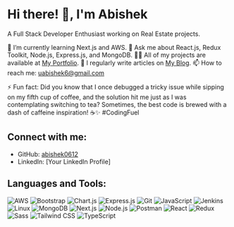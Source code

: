 # Hi there! 👋, I'm Abishek
A Full Stack Developer Enthusiast working on Real Estate projects.

🌱 I’m currently learning Next.js and AWS.
💬 Ask me about React.js, Redux Toolkit, Node.js, Express.js, and MongoDB.
👨‍💻 All of my projects are available at [My Portfolio](https://portfoliios.netlify.app/).
📝 I regularly write articles on [My Blog](https://blog-i.netlify.app/).
📫 How to reach me: [uabishek6@gmail.com](mailto:uabishek6@gmail.com)

⚡ Fun fact: Did you know that I once debugged a tricky issue while sipping on my fifth cup of coffee, and the solution hit me just as I was contemplating switching to tea? Sometimes, the best code is brewed with a dash of caffeine inspiration! ☕✨ #CodingFuel

## Connect with me:
- GitHub: [abishek0612](https://github.com/abishek0612)
- LinkedIn: [Your LinkedIn Profile]

## Languages and Tools:
![AWS](https://img.shields.io/badge/-AWS-232F3E?style=flat&logo=Amazon-AWS&logoColor=white)
![Bootstrap](https://img.shields.io/badge/-Bootstrap-7952B3?style=flat&logo=Bootstrap&logoColor=white)
![Chart.js](https://img.shields.io/badge/-Chart.js-FF6384?style=flat)
![Express.js](https://img.shields.io/badge/-Express.js-000000?style=flat&logo=Express&logoColor=white)
![Git](https://img.shields.io/badge/-Git-F05032?style=flat&logo=Git&logoColor=white)
![JavaScript](https://img.shields.io/badge/-JavaScript-F7DF1E?style=flat&logo=JavaScript&logoColor=black)
![Jenkins](https://img.shields.io/badge/-Jenkins-D24939?style=flat&logo=Jenkins&logoColor=white)
![Linux](https://img.shields.io/badge/-Linux-FCC624?style=flat&logo=Linux&logoColor=black)
![MongoDB](https://img.shields.io/badge/-MongoDB-47A248?style=flat&logo=MongoDB&logoColor=white)
![Next.js](https://img.shields.io/badge/-Next.js-000000?style=flat&logo=Next.js&logoColor=white)
![Node.js](https://img.shields.io/badge/-Node.js-339933?style=flat&logo=Node.js&logoColor=white)
![Postman](https://img.shields.io/badge/-Postman-FF6C37?style=flat&logo=Postman&logoColor=white)
![React](https://img.shields.io/badge/-React-61DAFB?style=flat&logo=React&logoColor=white)
![Redux](https://img.shields.io/badge/-Redux-764ABC?style=flat&logo=Redux&logoColor=white)
![Sass](https://img.shields.io/badge/-Sass-CC6699?style=flat&logo=Sass&logoColor=white)
![Tailwind CSS](https://img.shields.io/badge/-Tailwind_CSS-38B2AC?style=flat&logo=Tailwind-CSS&logoColor=white)
![TypeScript](https://img.shields.io/badge/-TypeScript-3178C6?style=flat&logo=TypeScript&logoColor=white)
